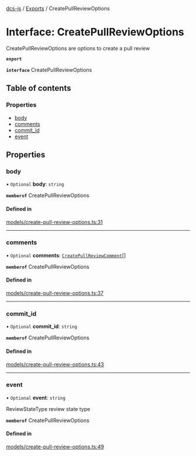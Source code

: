 [dcs-js](../README.md) / [Exports](../modules.md) / CreatePullReviewOptions

# Interface: CreatePullReviewOptions

CreatePullReviewOptions are options to create a pull review

**`export`**

**`interface`** CreatePullReviewOptions

## Table of contents

### Properties

- [body](CreatePullReviewOptions.md#body)
- [comments](CreatePullReviewOptions.md#comments)
- [commit\_id](CreatePullReviewOptions.md#commit_id)
- [event](CreatePullReviewOptions.md#event)

## Properties

### <a id="body" name="body"></a> body

• `Optional` **body**: `string`

**`memberof`** CreatePullReviewOptions

#### Defined in

[models/create-pull-review-options.ts:31](https://github.com/unfoldingWord/dcs-js/blob/09d5a5e/models/create-pull-review-options.ts#L31)

___

### <a id="comments" name="comments"></a> comments

• `Optional` **comments**: [`CreatePullReviewComment`](CreatePullReviewComment.md)[]

**`memberof`** CreatePullReviewOptions

#### Defined in

[models/create-pull-review-options.ts:37](https://github.com/unfoldingWord/dcs-js/blob/09d5a5e/models/create-pull-review-options.ts#L37)

___

### <a id="commit_id" name="commit_id"></a> commit\_id

• `Optional` **commit\_id**: `string`

**`memberof`** CreatePullReviewOptions

#### Defined in

[models/create-pull-review-options.ts:43](https://github.com/unfoldingWord/dcs-js/blob/09d5a5e/models/create-pull-review-options.ts#L43)

___

### <a id="event" name="event"></a> event

• `Optional` **event**: `string`

ReviewStateType review state type

**`memberof`** CreatePullReviewOptions

#### Defined in

[models/create-pull-review-options.ts:49](https://github.com/unfoldingWord/dcs-js/blob/09d5a5e/models/create-pull-review-options.ts#L49)
